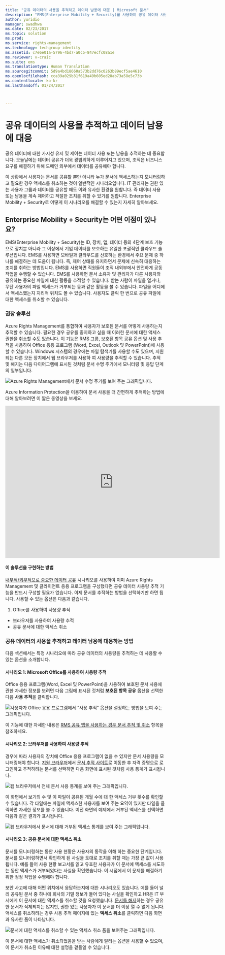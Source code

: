 ```yaml
---
title: "공유 데이터의 사용을 추적하고 데이터 남용에 대응 | Microsoft 문서"
description: "EMS(Enterprise Mobility + Security)를 사용하여 공유 데이터 사용을 추적하고 Azure Rights Management 기능을 활용하여 데이터 남용에 대응하는 방법을 설명하는 시나리오입니다."
author: yuridio
manager: swadhwa
ms.date: 02/23/2017
ms.topic: solution
ms.prod: 
ms.service: rights-management
ms.technology: techgroup-identity
ms.assetid: c7e6e01a-5796-4bd7-a0c5-847ecfc08a1e
ms.reviewer: v-craic
ms.suite: ems
ms.translationtype: Human Translation
ms.sourcegitcommit: 5d9a4bd18660a573b2dd76c0263b89ecf5ae4610
ms.openlocfilehash: cca39a029b31f619a49b605ed28ab73a58e5c73b
ms.contentlocale: ko-kr
ms.lasthandoff: 01/24/2017



---
```


# <a name="track-usage-of-shared-data-and-respond-to-data-abuse"></a>공유 데이터의 사용을 추적하고 데이터 남용에 대응

공유 데이터에 대한 가시성 유지 및 제어는 데이터 사용 또는 남용을 추적하는 데 중요합니다. 오늘날에는 데이터 공유가 더욱 광범위하게 이루어지고 있으며, 조직은 비즈니스 요구를 해결하기 위해 도메인 외부에서 데이터를 공유해야 합니다.

이 상황에서 사용자는 문서를 공유할 뿐만 아니라 누가 문서에 액세스하는지 모니터링하고 필요한 경우 액세스를 취소하는 것이 일반적인 시나리오입니다. IT 관리자는 권한 있는 사용자 그룹과 데이터를 공유할 때도 이와 유사한 환경을 원합니다. 즉 데이터 사용 또는 남용을 계속 제어하고 적절한 조치를 취할 수 있기를 원합니다. Enterprise Mobility + Security로 어떻게 이 시나리오를 해결할 수 있는지 자세히 알아보세요.

## <a name="how-can-enterprise-mobility--security-help-you"></a>Enterprise Mobility + Security는 어떤 이점이 있나요?
EMS(Enterprise Mobility + Security)는 ID, 장치, 앱, 데이터 등의 4단계 보호 기능으로 장치뿐 아니라 그 이상에서 기업 데이터를 보호하는 유일한 포괄적인 클라우드 솔루션입니다. EMS를 사용하면 모바일과 클라우드를 선호하는 환경에서 주요 문제 중 하나를 해결하는 데 도움이 됩니다. 즉, 제어 상태를 유지하면서 문제에 신속히 대응하는 조치를 취하는 방법입니다. EMS를 사용하면 직원들이 조직 내외부에서 안전하게 공동 작업을 수행할 수 있습니다. EMS를 사용하면 문서 소유자 및 관리자가 다른 사용자와 공유하는 중요한 파일에 대한 활동을 추적할 수 있습니다. 받는 사람이 파일을 열거나, 무단 사용자의 파일 액세스가 거부되는 등과 같은 활동을 볼 수 있습니다. 파일을 어디에서 액세스했는지 지리적 위치도 볼 수 있습니다. 사용자도 클릭 한 번으로 공유 파일에 대한 액세스를 취소할 수 있습니다.

### <a name="recommended-solution"></a>권장 솔루션
Azure Rights Management를 통합하여 사용자가 보호된 문서를 어떻게 사용하는지 추적할 수 있습니다. 필요한 경우 공유를 중지하고 싶을 때 이러한 문서에 대한 액세스 권한을 취소할 수도 있습니다. 이 기능은 RMS 그룹, 보호된 항목 공유 옵션 및 사용 추적을 사용하여 Office 응용 프로그램 (Word, Excel, Outlook 및 PowerPoint)에 사용할 수 있습니다. Windows 시스템의 경우에는 파일 탐색기를 사용할 수도 있으며, 지원되는 다른 모든 장치에서 웹 브라우저를 사용하 여 사용량을 추적할 수 있습니다. 추적 및 해지는 다음 다이어그램에 표시된 것처럼 문서 수명 주기에서 모니터링 및 응답 단계의 일부입니다.

![Azure Rights Management에서 문서 수명 주기를 보여 주는 그래픽입니다.](./media/infoprotect-track-usage-scenario/infoprotect-track-usage-scenario-fig1.png)

Azure Information Protection을 이용하여 문서 사용을 더 간편하게 추적하는 방법에 대해 알아보려면 이 짧은 동영상을 보세요.

<iframe width="675" height="480" src="https://sec.ch9.ms/ch9/76ac/35499c0a-859c-4a3e-9a5c-fa4e5d0e76ac/AzureRMSDocumentTrackingandRevocation_high.mp4 " frameborder="0" allowfullscreen></iframe>

#### <a name="how-to-implement-this-solution"></a>이 솔루션을 구현하는 방법
[내부적/외부적으로 중요한 데이터 공유](https://docs.microsoft.com/enterprise-mobility-security/solutions/share-sensitive-data) 시나리오를 사용하여 이미 Azure Rights Management 및 클라이언트 응용 프로그램을 구성했다면 공유 데이터 사용량 추적 기능을 반드시 구성할 필요가 없습니다. 이제 문서를 추적하는 방법을 선택하기만 하면 됩니다. 사용할 수 있는 옵션은 다음과 같습니다.

1. Office를 사용하여 사용량 추적
- 브라우저를 사용하여 사용량 추적
- 공유 문서에 대한 액세스 취소

### <a name="how-to-track-usage-of-shared-data-and-respond-to-data-abuse"></a>공유 데이터의 사용을 추적하고 데이터 남용에 대응하는 방법
다음 섹션에서는 특정 시나리오에 따라 공유 데이터의 사용량을 추적하는 데 사용할 수 있는 옵션을 소개합니다.

#### <a name="scenario-1-track-usage-using-microsoft-office"></a>시나리오 1: Microsoft Office를 사용하여 사용량 추적
Office 응용 프로그램(Word, Excel 및 PowerPoint)을 사용하여 보호된 문서 사용에 관한 자세한 정보를 보려면 다음 그림에 표시된 것처럼 **보호된 항목 공유** 옵션을 선택한 다음 **사용 추적**을 클릭합니다.

![사용자가 Office 응용 프로그램에서 "사용 추적" 옵션을 설정하는 방법을 보여 주는 그래픽입니다.](./media/infoprotect-track-usage-scenario/infoprotect-track-usage-scenario-fig2.png)

이 기능에 대한 자세한 내용은 [RMS 공유 앱을 사용하는 경우 문서 추적 및 취소](https://docs.microsoft.com/information-protection/rms-client/sharing-app-track-revoke) 항목을 참조하세요.

#### <a name="scenario-2-track-usage-using-browser"></a>시나리오 2: 브라우저를 사용하여 사용량 추적
경우에 따라 사용자의 장치에 Office 응용 프로그램이 없을 수 있지만 문서 사용량을 모니터링해야 합니다. [지원 브라우저](https://docs.microsoft.com/rights-management/rms-client/sharing-app-track-revoke)에서 [문서 추적 사이트](http://go.microsoft.com/fwlink/?LinkId=529562)로 이동한 후 자격 증명으로 로그인하고 추적하려는 문서를 선택하면 다음 화면에 표시된 것처럼 사용 통계가 표시됩니다.

![웹 브라우저에서 전체 문서 사용 통계를 보여 주는 그래픽입니다.](./media/infoprotect-track-usage-scenario/infoprotect-track-usage-scenario-fig3.png)

이 화면에서 보기의 수 및 이 파일이 공유된 개월 수에 대 한 액세스 거부 횟수를 확인할 수 있습니다. 각 타일에는 파일에 액세스한 사용자를 보여 주는 요약이 있지만 타일을 클릭하면 자세한 정보를 볼 수 있습니다. 이전 화면의 예제에서 거부된 액세스를 선택하면 다음과 같은 결과가 표시됩니다.

![웹 브라우저에서 문서에 대해 거부된 액세스 통계를 보여 주는 그래픽입니다.](./media/infoprotect-track-usage-scenario/infoprotect-track-usage-scenario-fig4.png)

#### <a name="scenario-3-revoke-access-to-shared-document"></a>시나리오 3: 공유 문서에 대한 액세스 취소

문서를 모니터링하는 동안 사용 현황은 사용자의 동작을 이해 하는 중요한 단계입니다. 문서를 모니터링하면서 확인하게 된 사실을 토대로 조치를 취할 때는 가장 큰 값이 사용됩니다. 예를 들어 사용 현황 보고서를 읽고 유효한 사용자가 이 문서에 액세스를 시도하는 동안 액세스가 거부되었다는 사실을 확인했습니다. 이 시점에서 이 문제를 해결하기 위한 정정 작업을 수행해야 합니다.

보안 사고에 대해 어떤 위치에서 응답하는지에 대한 시나리오도 있습니다. 예를 들어 널리 공유된 문서 중 하나에 회사의 기밀 정보가 들어 있다는 사실을 확인하고 HR은 IT 부서에게 이 문서에 대한 액세스를 취소할 것을 요청했습니다. [문서를 해지](https://docs.microsoft.com/rights-management/rms-client/sharing-app-track-revoke)하는 경우 공유한 문서가 삭제되지는 않지만, 권한 있는 사용자가 이 문서를 더 이상 열 수 없게 됩니다. 액세스를 취소하려는 경우 사용 추적 페이지에 있는 **액세스 취소**를 클릭하면 다음 화면과 유사한 폼이 나타납니다.

![문서에 대한 액세스를 취소할 수 있는 액세스 취소 폼을 보여주는 그래픽입니다.](./media/infoprotect-track-usage-scenario/infoprotect-track-usage-scenario-fig5.png)

이 문서에 대한 액세스가 취소되었음을 받는 사람에게 알리는 옵션을 사용할 수 있으며, 이 문서가 취소된 이유에 대한 설명을 곁들일 수 있습니다.

